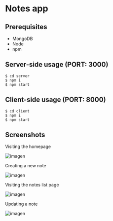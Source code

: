 
# Notes app

## Prerequisites
- MongoDB
- Node
- npm

## Server-side usage (PORT: 3000)
```terminal
$ cd server
$ npm i
$ npm start
```

## Client-side usage (PORT: 8000)
```terminal
$ cd client
$ npm i
$ npm start
```

## Screenshots

Visiting the homepage

![imagen](https://user-images.githubusercontent.com/113383224/189765984-63de9fec-067c-4cd0-8532-8d311f0334d3.png)

Creating a new note

![imagen](https://user-images.githubusercontent.com/113383224/189766051-f40b871b-bbc4-45d7-a157-53e5d112a969.png)

Visiting the notes list page

![imagen](https://user-images.githubusercontent.com/113383224/189766127-f676e32b-8380-4496-8cf5-b5304e8146ba.png)

Updating a note

![imagen](https://user-images.githubusercontent.com/113383224/189766173-10102102-8796-4a6e-bdfd-d71eb8a3ab0e.png)
